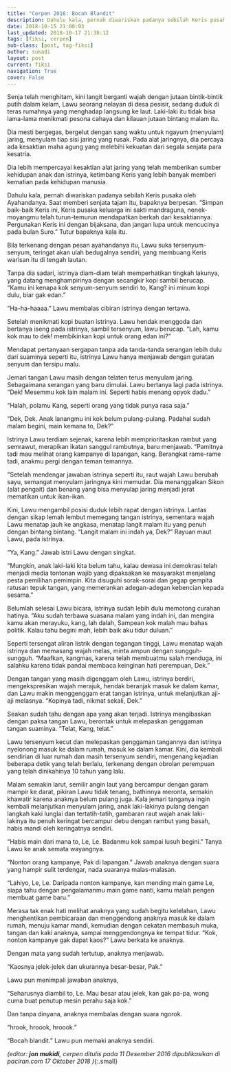 ```yaml
---
title: "Cerpen 2016: Bocah Blandit"
description: Dahulu kala, pernah diwariskan padanya sebilah Keris pusaka oleh Ayahandanya
date: 2018-10-15 21:00:03
last_updated: 2018-10-17 21:38:12
tags: [fiksi, cerpen]
sub-class: [post, tag-fiksi]
author: sukadi
layout: post
current: fiksi
navigation: True
cover: False
---
```


Senja telah menghitam, kini langit berganti wajah dengan jutaan bintik-bintik putih dalam kelam, Lawu seorang nelayan di desa pesisir, sedang duduk di teras rumahnya yang menghadap langsung ke laut. Laki-laki itu tidak bisa lama-lama menikmati pesona cahaya dan kilauan jutaan bintang malam itu.

Dia mesti bergegas, bergelut dengan sang waktu untuk ngayum (menyulam) jaring, menyulam tiap sisi jaring yang rusak. Pada alat jaringnya, dia percaya ada kesaktian maha agung yang melebihi kekuatan dari segala senjata para kesatria.

Dia lebih mempercayai kesaktian alat jaring yang telah memberikan sumber kehidupan anak dan istrinya, ketimbang Keris yang lebih banyak memberi kematian pada kehidupan manusia.

Dahulu kala, pernah diwariskan padanya sebilah Keris pusaka oleh Ayahandanya. Saat memberi senjata tajam itu, bapaknya berpesan.
“Simpan baik-baik Keris ini, Keris pusaka keluarga ini sakti mandraguna, nenek-moyangmu telah turun-temurun mendapatkan berkah dari kesaktiannya. Pergunakan Keris ini dengan bijaksana, dan jangan lupa untuk mencucinya pada bulan Suro.” Tutur bapaknya kala itu.

Bila terkenang dengan pesan ayahandanya itu, Lawu suka tersenyum-senyum, teringat akan ulah bedugalnya sendiri, yang membuang Keris warisan itu di tengah lautan.

Tanpa dia sadari, istrinya diam-diam telah memperhatikan tingkah lakunya, yang datang menghampirinya dengan secangkir kopi sambil berucap.
“Kamu ini kenapa kok senyum-senyum sendiri to, Kang? ini minum kopi dulu, biar gak edan.”

“Ha-ha-haaaa.” Lawu membalas cibiran istrinya dengan tertawa.

Setelah menikmati kopi buatan istrinya. Lawu hendak menggoda dan bertanya iseng pada istrinya,  sambil tersenyum, lawu berucap.
“Lah, kamu kok mau to dek! membikinkan kopi untuk orang edan ini?”

Mendapat pertanyaan sergapan tanpa ada tanda-tanda serangan lebih dulu dari suaminya seperti itu, istrinya Lawu hanya menjawab dengan guratan senyum dan tersipu malu.

Jemari tangan Lawu masih dengan telaten terus menyulam jaring. Sebagaimana serangan yang baru dimulai. Lawu bertanya lagi pada istrinya.
“Dek! Mesemmu kok lain malam ini. Seperti habis menang opyok dadu.”

“Halah, polamu Kang, seperti orang yang tidak punya rasa saja.”

“Dek, Dek. Anak lanangmu ini kok belum pulang-pulang. Padahal sudah malam begini, main kemana to, Dek?”

Istrinya Lawu terdiam sejenak, karena lebih memprioritaskan rambut yang semrawut, merapikan ikatan sanggul rambutnya, baru menjawab.
“Pamitnya tadi mau melihat orang kampanye di lapangan, kang. Berangkat rame-rame tadi, anakmu pergi dengan teman temannya.

”Setelah mendengar jawaban istrinya seperti itu, raut wajah Lawu berubah sayu, semangat menyulam jaringnya kini memudar. Dia menanggalkan Sikon (alat pengait) dan benang yang bisa menyulap jaring menjadi jerat mematikan untuk ikan-ikan.

Kini, Lawu mengambil posisi duduk lebih rapat dengan istrinya. Lantas dengan sikap lemah lembut memegang tangan istrinya, sementara wajah Lawu menatap jauh ke angkasa, menatap langit malam itu yang penuh dengan bintang bintang.
“Langit malam ini indah ya, Dek?” Rayuan maut Lawu, pada istrinya.

“Ya, Kang.” Jawab istri Lawu dengan singkat.

“Mungkin, anak laki-laki kita belum tahu, kalau dewasa ini demokrasi telah menjadi media tontonan wajib yang dipaksakan ke masyarakat menjelang pesta pemilihan pemimpin. Kita disuguhi sorak-sorai dan gegap gempita ratusan tepuk tangan, yang memerankan adegan-adegan kebencian kepada sesama.”

Belumlah selesai Lawu bicara, istrinya sudah lebih dulu memotong curahan hatinya.
“Aku sudah terbawa suasana malam yang indah ini, dan mengira kamu akan merayuku, kang, lah dalah, Sampean kok malah mau bahas politik. Kalau tahu begini mah, lebih baik aku tidur duluan.”

Seperti tersengat aliran listrik dengan tegangan tinggi, Lawu menatap wajah istrinya dan memasang wajah melas, minta ampun dengan sungguh-sungguh.
“Maafkan, kangmas, karena telah membuatmu salah menduga, ini salahku karena tidak pandai membaca keinginan hati perempuan, Dek.”

Dengan tangan yang masih digenggam oleh Lawu, istrinya berdiri, mengekspresikan wajah merajuk, hendak beranjak masuk ke dalam kamar, dan Lawu makin menggenggam erat tangan istrinya, untuk melanjutkan aji-aji melasnya.
“Kopinya tadi, nikmat sekali, Dek.”

Seakan sudah tahu dengan apa yang akan terjadi. Istrinya mengibaskan dengan paksa tangan Lawu, berontak untuk melepaskan genggaman tangan suaminya.
“Telat, Kang, telat.”

Lawu tersenyum kecut dan melepaskan genggaman tangannya dan istrinya nyelonong masuk ke dalam rumah, masuk ke dalam kamar. Kini, dia kembali sendirian di luar rumah dan masih tersenyum sendiri, mengenang kejadian beberapa detik yang telah berlalu, terkenang dengan obrolan perempuan yang telah dinikahinya 10 tahun yang lalu.

Malam semakin larut, semilir angin laut yang bercampur dengan garam mampir ke darat, pikiran Lawu tidak tenang, bathinnya meronta, semakin khawatir karena anaknya belum pulang juga. Kala jemari tanganya ingin kembali melanjutkan menyulam jaring, anak laki-lakinya pulang dengan langkah kaki lunglai dan tertatih-tatih, gambaran raut wajah anak laki-lakinya itu penuh keringat bercampur debu dengan rambut yang basah, habis mandi oleh keringatnya sendiri.

“Habis main dari mana to, Le, Le. Badanmu kok sampai lusuh begini.” Tanya Lawu ke anak semata wayangnya.

“Nonton orang kampanye, Pak di lapangan.” Jawab anaknya dengan suara yang hampir sulit terdengar, nada suaranya malas-malasan.

“Lahiyo, Le, Le. Daripada nonton kampanye, kan mending main game Le, siapa tahu dengan pengalamanmu main game nanti, kamu malah pengen membuat game baru.”

Merasa tak enak hati melihat anaknya yang sudah begitu kelelahan, Lawu menghentikan pembicaraan dan menggendong anaknya masuk ke dalam rumah, menuju kamar mandi, kemudian dengan cekatan membasuh muka, tangan dan kaki anaknya, sampai menggendongnya ke tempat tidur.
“Kok, nonton kampanye gak dapat kaos?” Lawu berkata ke anaknya.

Dengan mata yang sudah tertutup, anaknya menjawab.

“Kaosnya jelek-jelek dan ukurannya besar-besar, Pak.”

Lawu pun menimpali jawaban anaknya,

“Seharusnya diambil to, Le. Mau besar atau  jelek, kan gak pa-pa, wong cuma buat penutup mesin perahu saja kok.”

Dan tanpa dinyana, anaknya membalas dengan suara ngorok.

“hrook, hroook, hroook.”

“Bocah blandit.” Lawu pun memaki anaknya sendiri.

_(editor: **jon mukidi**, cerpen ditulis pada 11 Desember 2016 dipublikasikan di paciran.com 17 Oktober 2018 )_{:.small}
